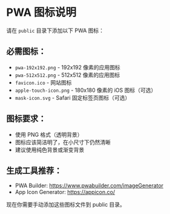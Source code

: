 # PWA 图标说明

请在 `public` 目录下添加以下 PWA 图标：

## 必需图标：

- `pwa-192x192.png` - 192x192 像素的应用图标
- `pwa-512x512.png` - 512x512 像素的应用图标
- `favicon.ico` - 网站图标
- `apple-touch-icon.png` - 180x180 像素的 iOS 图标（可选）
- `mask-icon.svg` - Safari 固定标签页图标（可选）

## 图标要求：

- 使用 PNG 格式（透明背景）
- 图标应该简洁明了，在小尺寸下仍然清晰
- 建议使用纯色背景或渐变背景

## 生成工具推荐：

- PWA Builder: https://www.pwabuilder.com/imageGenerator
- App Icon Generator: https://appicon.co/

现在你需要手动添加这些图标文件到 public 目录。
